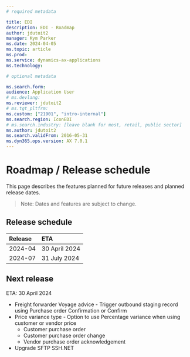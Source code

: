 ```yaml
---
# required metadata

title: EDI
description: EDI - Roadmap
author: jdutoit2
manager: Kym Parker
ms.date: 2024-04-05
ms.topic: article
ms.prod: 
ms.service: dynamics-ax-applications
ms.technology: 

# optional metadata

ms.search.form:  
audience: Application User
# ms.devlang: 
ms.reviewer: jdutoit2
# ms.tgt_pltfrm: 
ms.custom: ["21901", "intro-internal"]
ms.search.region: IconEDI
# ms.search.industry: [leave blank for most, retail, public sector]
ms.author: jdutoit2
ms.search.validFrom: 2016-05-31
ms.dyn365.ops.version: AX 7.0.1
---
```


# 	Roadmap / Release schedule

This page describes the features planned for future releases and planned release dates.

> Note: Dates and features are subject to change.


## Release schedule

Release			| ETA
:--			    |:--
2024-04     | 30 April 2024
2024-07     | 31 July 2024


## Next release
ETA: 30 April 2024

- Freight forwarder Voyage advice - Trigger outbound staging record using Purchase order Confirmation or Confirm
- Price variance type - Option to use Percentage variance when using customer or vendor price
    - Customer purchase order
    - Customer purchase order change
    - Vendor purchase order acknowledgement
- Upgrade SFTP SSH.NET


